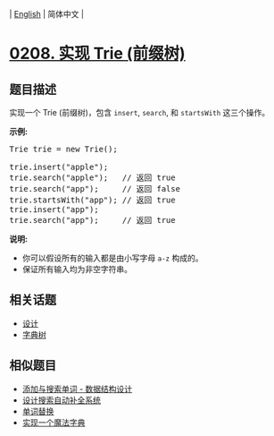 
| [English](README_EN.md) | 简体中文 |
# [0208. 实现 Trie (前缀树)](https://leetcode-cn.com/problems/implement-trie-prefix-tree/)
## 题目描述
<p>实现一个 Trie (前缀树)，包含&nbsp;<code>insert</code>,&nbsp;<code>search</code>, 和&nbsp;<code>startsWith</code>&nbsp;这三个操作。</p>

<p><strong>示例:</strong></p>

<pre>Trie trie = new Trie();

trie.insert(&quot;apple&quot;);
trie.search(&quot;apple&quot;);   // 返回 true
trie.search(&quot;app&quot;);     // 返回 false
trie.startsWith(&quot;app&quot;); // 返回 true
trie.insert(&quot;app&quot;);   
trie.search(&quot;app&quot;);     // 返回 true</pre>

<p><strong>说明:</strong></p>

<ul>
	<li>你可以假设所有的输入都是由小写字母&nbsp;<code>a-z</code>&nbsp;构成的。</li>
	<li>保证所有输入均为非空字符串。</li>
</ul>

## 相关话题
- [设计](https://leetcode-cn.com/tag/design)
- [字典树](https://leetcode-cn.com/tag/trie)
## 相似题目
- [添加与搜索单词 - 数据结构设计](../add-and-search-word-data-structure-design/README.md)
- [设计搜索自动补全系统](../design-search-autocomplete-system/README.md)
- [单词替换](../replace-words/README.md)
- [实现一个魔法字典](../implement-magic-dictionary/README.md)
